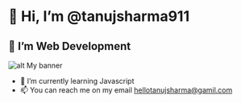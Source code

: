 # 👋 Hi, I’m @tanujsharma911
## 👀 I’m Web Development
![alt My banner](https://tanujsharma.rf.gd/src/img/personal%20banner.png)
- 🌱 I’m currently learning Javascript
- 📫 You can reach me on my email hellotanujsharma@gamil.com
